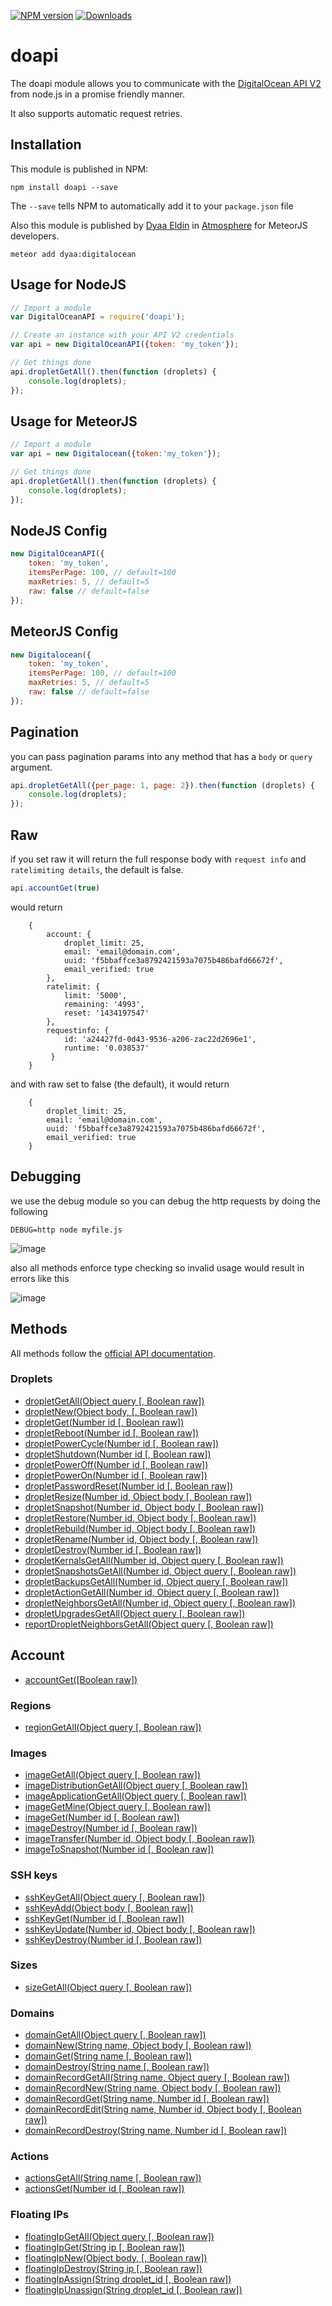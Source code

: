 [![NPM version][npm-image]][npm-url]
[![Downloads][download-badge]][npm-url]

# doapi

The doapi module allows you to communicate with the [DigitalOcean API V2](https://developers.digitalocean.com/documentation/v2/) from node.js in a promise friendly manner.

It also supports automatic request retries.

## Installation

This module is published in NPM:

```
npm install doapi --save
```

The `--save` tells NPM to automatically add it to your `package.json` file

Also this module is published by [Dyaa Eldin][dyaa] in [Atmosphere][atmosphere] for MeteorJS developers.

    meteor add dyaa:digitalocean

## Usage for NodeJS

```js
// Import a module
var DigitalOceanAPI = require('doapi');

// Create an instance with your API V2 credentials
var api = new DigitalOceanAPI({token: 'my_token'});

// Get things done
api.dropletGetAll().then(function (droplets) {
	console.log(droplets);
});
```

## Usage for MeteorJS
```js 
// Import a module
var api = new Digitalocean({token:'my_token'});

// Get things done
api.dropletGetAll().then(function (droplets) {
    console.log(droplets);
});
```

## NodeJS Config
```js
new DigitalOceanAPI({
	token: 'my_token',
	itemsPerPage: 100, // default=100
	maxRetries: 5, // default=5
	raw: false // default=false
});
```

## MeteorJS Config
```js
new Digitalocean({
    token: 'my_token',
    itemsPerPage: 100, // default=100
    maxRetries: 5, // default=5
    raw: false // default=false
});
```

## Pagination
you can pass pagination params into any method that has a `body` or `query` argument.

```js
api.dropletGetAll({per_page: 1, page: 2}).then(function (droplets) {
	console.log(droplets);
});
```

## Raw
if you set raw it will return the full response body with `request info` and `ratelimiting details`, the default is false.

```js
api.accountGet(true)
```

would return
```
	{
		account: {
			droplet_limit: 25,
			email: 'email@domain.com',
			uuid: 'f5bbaffce3a8792421593a7075b486bafd66672f',
			email_verified: true
		},
		ratelimit: {
			limit: '5000',
			remaining: '4993',
			reset: '1434197547'
		},
		requestinfo: {
			id: 'a24427fd-0d43-9536-a206-zac22d2696e1',
			runtime: '0.038537'
		 }
	}
```

and with raw set to false (the default), it would return

```
	{
		droplet_limit: 25,
		email: 'email@domain.com',
		uuid: 'f5bbaffce3a8792421593a7075b486bafd66672f',
		email_verified: true
	}
```

## Debugging
we use the debug module so you can debug the http requests by doing the following

```
DEBUG=http node myfile.js
```

![image](http://cdn.img42.com/4ad5f305b6fe80613c90aadf54337598.png)

also all methods enforce type checking so invalid usage would result in errors like this

![image](http://cdn.img42.com/cf073d9c3bf95bc0355045a024ad0be4.png)

## Methods

All methods follow the [official API documentation](https://developers.digitalocean.com/documentation/v2/).

### Droplets

- [dropletGetAll(Object query [, Boolean raw])](https://developers.digitalocean.com/documentation/v2/#list-all-droplets)
- [dropletNew(Object body, [, Boolean raw])](https://developers.digitalocean.com/documentation/v2/#create-a-new-droplet)
- [dropletGet(Number id [, Boolean raw])](https://developers.digitalocean.com/documentation/v2/#retrieve-an-existing-droplet-by-id)
- [dropletReboot(Number id [, Boolean raw])](https://developers.digitalocean.com/documentation/v2/#reboot-a-droplet)
- [dropletPowerCycle(Number id [, Boolean raw])](https://developers.digitalocean.com/documentation/v2/#power-cycle-a-droplet)
- [dropletShutdown(Number id [, Boolean raw])](https://developers.digitalocean.com/documentation/v2/#shutdown-a-droplet)
- [dropletPowerOff(Number id [, Boolean raw])](https://developers.digitalocean.com/documentation/v2/#power-off-a-droplet)
- [dropletPowerOn(Number id [, Boolean raw])](https://developers.digitalocean.com/documentation/v2/#power-on-a-droplet)
- [dropletPasswordReset(Number id [, Boolean raw])](https://developers.digitalocean.com/documentation/v2/#password-reset-a-droplet)
- [dropletResize(Number id, Object body [, Boolean raw])](https://developers.digitalocean.com/documentation/v2/#resize-a-droplet)
- [dropletSnapshot(Number id, Object body [, Boolean raw])](https://developers.digitalocean.com/documentation/v2/#snapshot-a-droplet)
- [dropletRestore(Number id, Object body [, Boolean raw])](https://developers.digitalocean.com/documentation/v2/#restore-a-droplet)
- [dropletRebuild(Number id, Object body [, Boolean raw])](https://developers.digitalocean.com/documentation/v2/#rebuild-a-droplet)
- [dropletRename(Number id, Object body [, Boolean raw])](https://developers.digitalocean.com/documentation/v2/#rename-a-droplet)
- [dropletDestroy(Number id [, Boolean raw])](https://developers.digitalocean.com/documentation/v2/#delete-a-droplet)
- [dropletKernalsGetAll(Number id, Object query [, Boolean raw])](https://developers.digitalocean.com/documentation/v2/#list-all-available-kernels-for-a-droplet)
- [dropletSnapshotsGetAll(Number id, Object query [, Boolean raw])](https://developers.digitalocean.com/documentation/v2/#list-snapshots-for-a-droplet)
- [dropletBackupsGetAll(Number id, Object query [, Boolean raw])](https://developers.digitalocean.com/documentation/v2/#list-backups-for-a-droplet)
- [dropletActionGetAll(Number id, Object query [, Boolean raw])](https://developers.digitalocean.com/documentation/v2/#list-actions-for-a-droplet)
- [dropletNeighborsGetAll(Number id, Object query [, Boolean raw])](https://developers.digitalocean.com/documentation/v2/#list-neighbors-for-a-droplet)
- [dropletUpgradesGetAll(Object query [, Boolean raw])](https://developers.digitalocean.com/documentation/v2/#list-droplet-upgrades)
- [reportDropletNeighborsGetAll(Object query [, Boolean raw])](https://developers.digitalocean.com/documentation/v2/#list-all-droplet-neighbors)

## Account

- [accountGet([Boolean raw])](https://developers.digitalocean.com/documentation/v2/#get-user-information)

### Regions

- [regionGetAll(Object query [, Boolean raw])](https://developers.digitalocean.com/documentation/v2/#list-all-regions)

### Images

- [imageGetAll(Object query [, Boolean raw])](https://developers.digitalocean.com/documentation/v2/#list-all-images)
- [imageDistributionGetAll(Object query [, Boolean raw])](https://developers.digitalocean.com/documentation/v2/#list-all-distribution-images)
- [imageApplicationGetAll(Object query [, Boolean raw])](https://developers.digitalocean.com/documentation/v2/#list-all-application-images)
- [imageGetMine(Object query [, Boolean raw])](https://developers.digitalocean.com/documentation/v2/#list-a-user-s-images)
- [imageGet(Number id [, Boolean raw])](https://developers.digitalocean.com/documentation/v2/#retrieve-an-existing-image-by-id)
- [imageDestroy(Number id [, Boolean raw])](https://developers.digitalocean.com/documentation/v2/#delete-an-image)
- [imageTransfer(Number id, Object body [, Boolean raw])](https://developers.digitalocean.com/documentation/v2/#transfer-an-image)
- [imageToSnapshot(Number id [, Boolean raw])](https://developers.digitalocean.com/documentation/v2/#convert-an-image-to-a-snapshot)

### SSH keys

- [sshKeyGetAll(Object query [, Boolean raw])](https://developers.digitalocean.com/documentation/v2/#list-all-keys)
- [sshKeyAdd(Object body [, Boolean raw])](https://developers.digitalocean.com/documentation/v2/#create-a-new-key)
- [sshKeyGet(Number id [, Boolean raw])](https://developers.digitalocean.com/documentation/v2/#retrieve-an-existing-key)
- [sshKeyUpdate(Number id, Object body [, Boolean raw])](https://developers.digitalocean.com/documentation/v2/#update-a-key)
- [sshKeyDestroy(Number id [, Boolean raw])](https://developers.digitalocean.com/documentation/v2/#destroy-a-key)

### Sizes

- [sizeGetAll(Object query [, Boolean raw])](https://developers.digitalocean.com/documentation/v2/#list-all-sizes)

### Domains

- [domainGetAll(Object query [, Boolean raw])](https://developers.digitalocean.com/documentation/v2/#list-all-domains)
- [domainNew(String name, Object body [, Boolean raw])](https://developers.digitalocean.com/documentation/v2/#create-a-new-domain)
- [domainGet(String name [, Boolean raw])](https://developers.digitalocean.com/documentation/v2/#retrieve-an-existing-domain)
- [domainDestroy(String name [, Boolean raw])](https://developers.digitalocean.com/documentation/v2/#delete-a-domain)
- [domainRecordGetAll(String name, Object query [, Boolean raw])](https://developers.digitalocean.com/documentation/v2/#list-all-domain-records)
- [domainRecordNew(String name, Object body [, Boolean raw])](https://developers.digitalocean.com/documentation/v2/#create-a-new-domain-record)
- [domainRecordGet(String name, Number id [, Boolean raw])](https://developers.digitalocean.com/documentation/v2/#retrieve-an-existing-domain-record)
- [domainRecordEdit(String name, Number id, Object body [, Boolean raw])](https://developers.digitalocean.com/documentation/v2/#update-a-domain-record)
- [domainRecordDestroy(String name, Number id [, Boolean raw])](https://developers.digitalocean.com/documentation/v2/#delete-a-domain-record)


### Actions

- [actionsGetAll(String name [, Boolean raw])](https://developers.digitalocean.com/documentation/v2/#list-all-actions)
- [actionsGet(Number id [, Boolean raw])](https://developers.digitalocean.com/documentation/v2/#retrieve-an-existing-action)

### Floating IPs

- [floatingIpGetAll(Object query [, Boolean raw])](https://developers.digitalocean.com/documentation/v2/#list-all-floating-ips)
- [floatingIpGet(String ip [, Boolean raw])](https://developers.digitalocean.com/documentation/v2/#retrieve-an-existing-floating-ip)
- [floatingIpNew(Object body, [, Boolean raw])](https://developers.digitalocean.com/documentation/v2/#create-a-new-floating-ip-assigned-to-a-droplet)
- [floatingIpDestroy(String ip [, Boolean raw])](https://developers.digitalocean.com/documentation/v2/#delete-a-floating-ips)
- [floatingIpAssign(String droplet_id [, Boolean raw])](https://developers.digitalocean.com/documentation/v2/#assign-a-floating-ip-to-a-droplet)
- [floatingIpUnassign(String droplet_id [, Boolean raw])](https://developers.digitalocean.com/documentation/v2/#unassign-a-floating-ip)

[npm-url]: https://npmjs.org/package/doapi
[npm-image]: https://img.shields.io/npm/v/doapi.svg?style=flat-square
[download-badge]: http://img.shields.io/npm/dm/doapi.svg?style=flat-square
[dyaa]: https://github.com/dyaa/meteor-digitalocean
[atmosphere]: https://atmospherejs.com/dyaa/digitalocean
